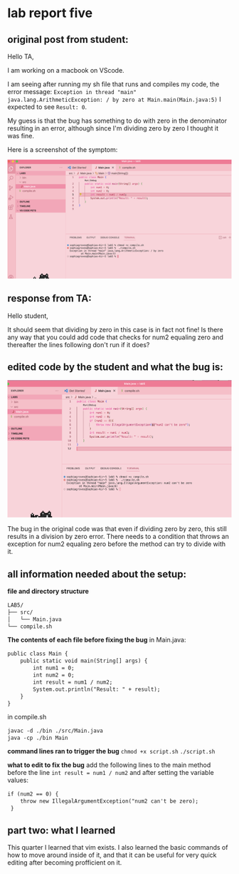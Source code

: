 # lab report five


## original post from student: 

Hello TA, 

I am working on a macbook on VScode. 

I am seeing after running my sh file that runs and compiles my code, the error message: 
`Exception in thread "main" java.lang.ArithmeticException: / by zero
        at Main.main(Main.java:5)`
I expected to see `Result: 0`.

My guess is that the bug has something to do with zero in the denominator resulting in an error, although since I'm dividing zero by zero I thought it was fine. 

Here is a screenshot of the symptom:

![Image](tw.png)

## response from TA:

Hello student, 

It should seem that dividing by zero in this case is in fact not fine! Is there any way that you could add code that checks for num2 equaling zero and thereafter the lines following don't run if it does?


## edited code by the student and what the bug is:

![Image](threthre.png)

The bug in the original code was that even if dividing zero by zero, this still results in a division by zero error. There needs to a condition that throws an exception for num2 equaling zero before the method can try to divide with it.   


## all information needed about the setup:

**file and directory structure**
```
LAB5/
├── src/
│   └── Main.java
└── compile.sh
```

**The contents of each file before fixing the bug**
in Main.java:
```
public class Main {
    public static void main(String[] args) {
        int num1 = 0;
        int num2 = 0;
        int result = num1 / num2;
        System.out.println("Result: " + result);
    }
}
```

in compile.sh
```
javac -d ./bin ./src/Main.java
java -cp ./bin Main
```

**command lines ran to trigger the bug**
`chmod +x script.sh` `./script.sh`


**what to edit to fix the bug**
add the following lines to the main method before the line `int result = num1 / num2` and after setting the variable values:
```
if (num2 == 0) { 
    throw new IllegalArgumentException("num2 can't be zero);
 }
```

## part two: what I learned 
This quarter I learned that vim exists. I also learned the basic commands of how to move around inside of it, and that it can be useful for very quick editing after becoming profficient on it. 


